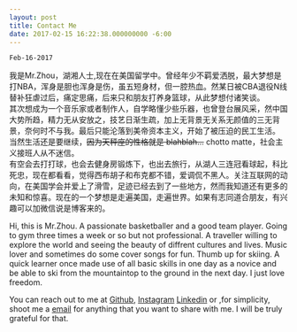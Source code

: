 ```yaml
---
layout: post
title: Contact Me
date: 2017-02-15 16:22:38.000000000 -6:00
---
```

`Feb-16-2017`



我是Mr.Zhou，湖湘人士,现在在美国留学中。曾经年少不羁爱洒脱，最大梦想是打NBA，浑身是胆也浑身是伤，虽五短身材，但一腔热血。然某日被CBA退役N线替补狂虐过后，痛定思痛，后来只和朋友打养身篮球，从此梦想付诸笑谈。
<br>
其次想成为一个音乐家或者制作人，自学略懂少些乐器，也曾登台展风采，然中国大势所趋，精力无从安放之，技艺日渐生疏，加上无背景无关系无颜值的三无背景，奈何时不与我。最后只能沦落到美帝资本主义，开始了被压迫的民工生活。
<br>
当然生活还是要继续，<del title="我可不信这玩意">因为天秤座的性格就是 blahblah...</del> 
chotto matte，社会主义接班人从不迷信。
<br>
有空会去打打球，也会去健身房锻炼下，也出去旅行，从湖人三连冠看球起，科比死忠，现在都看看，觉得西布胡子和布克都不错，爱调侃不黑人。关注互联网的动向，在美国学会并爱上了滑雪，足迹已经去到了一些地方，然而我知道还有更多的未知和惊喜。现在的一个梦想是走遍美国，走遍世界。如果有志同道合朋友，有兴趣可以加微信说是博客来的。
<br>

Hi, this is Mr.Zhou. A passionate basketballer and a good team player. Going to gym three times a week or so but not professional. A traveller willing to explore the world and seeing the beauty of diffrent cultures and lives. Music lover and sometimes do some cover songs for fun. Thumb up for skiing. A quick learner once made use of all basic skills in one day as a novice and be able to ski from the mountaintop to the ground in the next day. I just love freedom.

You can reach out to me at 
<a href="https://github.com/zhouchenzc0824" target="_blank">Github</a>,
<a href="https://www.instagram.com/zhouchenzcins" target="_blank">Instagram</a>
<a href="https://www.linkedin.com/in/chen-zhou-68877659" target="_blank">Linkedin</a>
or ,for simplicity, shoot me a 
<a href="mailto:zhouchenzc0824@gmail.com" target="_blank">email</a>
for anything that you want to share with me. I will be truly grateful for that.

<center>

<h1>
<!--Github-->
<a href="https://github.com/zhouchenzc0824" class="fa fa-github" target="_blank" title="Github"></a>

<!--Weibo-->
<!--<a href="http://weibo.com/zhouchenzc" class="fa fa-weibo" target="_blank" title="Weibo"></a>-->

<!--Instagram-->
<a href="https://www.instagram.com/zhouchenzcins/" class="fa fa-instagram" target="_blank" title="Instagram"></a>

<!--Home page-->
<a href="https://zhouchenzc0824.github.io/" class="fa fa-home" target="_blank" title="Home Page"></a>

<!--Linkedin-->
<!-- <a href="https://www.linkedin.com/in/chen-zhou-68877659/" class="fa fa-linkedin" target="_blank" title="Linkedin"></a> -->

<!--Email-->
<a href="mailto:zhouchenzc0824@gmail.com" value="Email" class="fa fa-envelope" target="_blank" title="Shoot Me A Email"></a>

</h1>


</center>